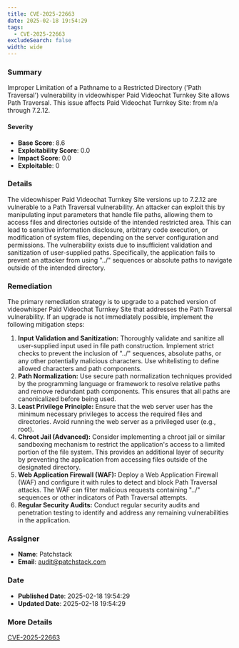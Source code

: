 ```yaml
---
title: CVE-2025-22663
date: 2025-02-18 19:54:29
tags:
  - CVE-2025-22663
excludeSearch: false
width: wide
---
```


### Summary
Improper Limitation of a Pathname to a Restricted Directory ('Path Traversal') vulnerability in videowhisper Paid Videochat Turnkey Site allows Path Traversal. This issue affects Paid Videochat Turnkey Site: from n/a through 7.2.12.

#### Severity
- **Base Score**: 8.6
- **Exploitability Score**: 0.0
- **Impact Score**: 0.0
- **Exploitable**: 0

### Details 
The videowhisper Paid Videochat Turnkey Site versions up to 7.2.12 are vulnerable to a Path Traversal vulnerability.  An attacker can exploit this by manipulating input parameters that handle file paths, allowing them to access files and directories outside of the intended restricted area.  This can lead to sensitive information disclosure, arbitrary code execution, or modification of system files, depending on the server configuration and permissions.  The vulnerability exists due to insufficient validation and sanitization of user-supplied paths. Specifically, the application fails to prevent an attacker from using "../" sequences or absolute paths to navigate outside of the intended directory.

### Remediation
The primary remediation strategy is to upgrade to a patched version of videowhisper Paid Videochat Turnkey Site that addresses the Path Traversal vulnerability.  If an upgrade is not immediately possible, implement the following mitigation steps:

1.  **Input Validation and Sanitization:** Thoroughly validate and sanitize all user-supplied input used in file path construction. Implement strict checks to prevent the inclusion of "../" sequences, absolute paths, or any other potentially malicious characters.  Use whitelisting to define allowed characters and path components.
2.  **Path Normalization:** Use secure path normalization techniques provided by the programming language or framework to resolve relative paths and remove redundant path components. This ensures that all paths are canonicalized before being used.
3.  **Least Privilege Principle:** Ensure that the web server user has the minimum necessary privileges to access the required files and directories. Avoid running the web server as a privileged user (e.g., root).
4.  **Chroot Jail (Advanced):** Consider implementing a chroot jail or similar sandboxing mechanism to restrict the application's access to a limited portion of the file system. This provides an additional layer of security by preventing the application from accessing files outside of the designated directory.
5.  **Web Application Firewall (WAF):** Deploy a Web Application Firewall (WAF) and configure it with rules to detect and block Path Traversal attacks.  The WAF can filter malicious requests containing "../" sequences or other indicators of Path Traversal attempts.
6.  **Regular Security Audits:** Conduct regular security audits and penetration testing to identify and address any remaining vulnerabilities in the application.

### Assigner
- **Name**: Patchstack
- **Email**: audit@patchstack.com

### Date
- **Published Date**: 2025-02-18 19:54:29
- **Updated Date**: 2025-02-18 19:54:29

### More Details
[CVE-2025-22663](https://www.cvedetails.com/cve/CVE-2025-22663)